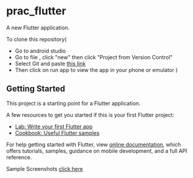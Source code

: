 # prac_flutter

A new Flutter application.

To clone this repository(
* Go to android studio 
* Go to file , click "new" then click "Project from Version Control" 
* Select Git and paste [this link](https://github.com/utkarshchoubey/Learning-Flutter.git)
* Then click on run app to view the app in your phone or emulator )


## Getting Started

This project is a starting point for a Flutter application.

A few resources to get you started if this is your first Flutter project:

- [Lab: Write your first Flutter app](https://flutter.dev/docs/get-started/codelab)
- [Cookbook: Useful Flutter samples](https://flutter.dev/docs/cookbook)

For help getting started with Flutter, view 
[online documentation](https://flutter.dev/docs), which offers tutorials, 
samples, guidance on mobile development, and a full API reference.

Sample Screenshots [click here](https://drive.google.com/file/d/13lalI7CgquI6-Uquznog8d2GkB2uVAPQ/view?usp=drivesdk)
